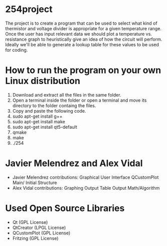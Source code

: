 # 254project
The project is to create a program that can be used to select what kind of
thermistor and voltage divider is appropriate for a given temperature range.
Once the user has input relevant data we should plot a temperature vs.
resistance graph to heuristically give an idea of how the circuit will perform.
Ideally we'll be able to generate a lookup table for these values to be used
for coding.

# How to run the program on your own Linux distribution
1. Download and extract all the files in the same folder.
2. Open a terminal inside the folder or open a terminal and move its directory to the folder containg the files. 
3. Copy and paste the following code.
4. sudo apt-get install g++
5. sudo apt-get install make
6. sudo apt-get install qt5-default
7. qmake
8. make
9. ./254

# Javier Melendrez and Alex Vidal
- Javier Melendrez contributions:
  Graphical User Interface
  QCustomPlot
  Main/ Initial Structure
- Alex Vidal contributions:
  Graphing Output
  Table Output
  Math/Algorithm
# Used Open Source Libraries
  - Qt (GPL License)
  - QtCreator (LPGL License)
  - QCustomPlot (GPL License)
  - Fritzing (GPL License)
